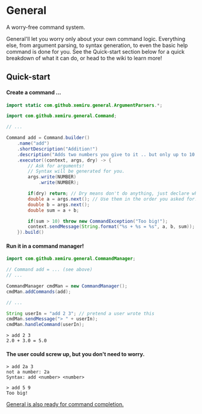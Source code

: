# General

A worry-free command system.

General'll let you worry only about your own command logic. Everything else, from argument parsing, to syntax generation, to even the basic help command is done for you. See the Quick-start section below for a quick breakdown of what it can do, or head to the wiki to learn more!

## Quick-start

#### Create a command ...

```java
import static com.github.xemiru.general.ArgumentParsers.*;

import com.github.xemiru.general.Command;

// ...

Command add = Command.builder()
    .name("add")
    .shortDescription("Addition!")
    .description("Adds two numbers you give to it .. but only up to 10.")
    .executor((context, args, dry) -> {
        // Ask for arguments!
        // Syntax will be generated for you.
        args.write(NUMBER)
            .write(NUMBER);

        if(dry) return; // Dry means don't do anything, just declare what arguments you would've wanted.
        double a = args.next(); // Use them in the order you asked for!
        double b = args.next();
        double sum = a + b;

        if(sum > 10) throw new CommandException("Too big!");
        context.sendMessage(String.format("%s + %s = %s", a, b, sum));
    }).build()
```

#### Run it in a command manager!

```java
import com.github.xemiru.general.CommandManager;

// Command add = ... (see above)
// ...

CommandManager cmdMan = new CommandManager();
cmdMan.addCommands(add);

// ...

String userIn = "add 2 3"; // pretend a user wrote this
cmdMan.sendMessage("> " + userIn);
cmdMan.handleCommand(userIn);
```

```
> add 2 3
2.0 + 3.0 = 5.0
```

#### The user could screw up, but you don't need to worry.

```
> add 2a 3
not a number: 2a
Syntax: add <number> <number>

> add 5 9
Too big!
```

[General is also ready for command completion.](https://github.com/Xemiru/General/wiki/Argument-Parsers#parameter-completion)

